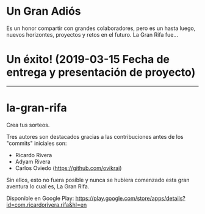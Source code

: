 # Un Gran Adiós
Es un honor compartir con grandes colaboradores, pero es un hasta luego, nuevos horizontes, proyectos y retos en el futuro.
La Gran Rifa fue...
# Un éxito! (2019-03-15 Fecha de entrega y presentación de proyecto)

------------------------------------------------------------

# la-gran-rifa
Crea tus sorteos.

Tres autores son destacados gracias a las contribuciones antes de los "commits" iniciales son:

   * Ricardo Rivera
   * Adyam Rivera
   * Carlos Oviedo (https://github.com/ovikrai)
   
Sin ellos, esto no fuera posible y nunca se hubiera comenzado esta gran aventura lo cual es, La Gran Rifa.

Disponible en Google Play: https://play.google.com/store/apps/details?id=com.ricardorivera.rifa&hl=en
